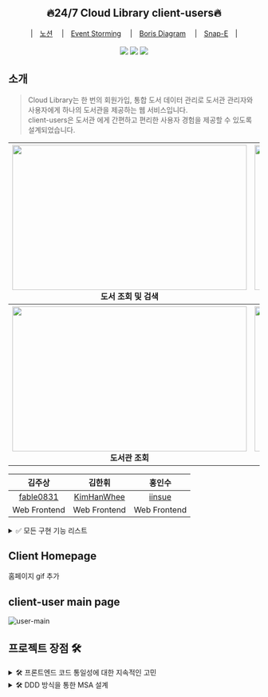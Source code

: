 
<div align="center">
  <h2>🔥24/7 Cloud Library client-users🔥</h2>
  |　<a href="https://www.notion.so/Cloud-Library-b9bb2c8ddbc241f5b4d8c160208cf108">노션</a>　
  |　<a href="https://metroretro.io/board/LB5JSXC2NCBV">Event Storming</a>　
  |　<a href="https://www.marimba.team/board/7ffcfbc5-0bef-4c77-bb9f-a630a6f18ec6">Boris Diagram</a>　
  |　<a href="https://www.figma.com/file/HHNzpgsiaHdkr8lDSwAQo5/Cloud-Library?node-id=0%3A1">Snap-E</a>　|　
  <br>
</div>
<br>
<div align="center">
  <img src="https://img.shields.io/badge/React-17.0.2-61DAFB?logo=React">
  <img src="https://img.shields.io/badge/node-16.15.0-339933?logo=node.js"> 
  <img src="https://img.shields.io/badge/Sass-7.01-009639?logo=Sass"> 
</div>

## 소개

> Cloud Library는 한 번의 회원가입, 통합 도서 데이터 관리로 도서관 관리자와 사용자에게 하나의 도서관을 제공하는 웹 서비스입니다.   
> client-users은 도서관 에게 간편하고 편리한 사용자 경험을 제공할 수 있도록 설계되었습니다.

<div align="center">
<table>
<thead>
  <tr>
    <th>
      <div>
        <img src="https://user-images.githubusercontent.com/93421415/168957531-0e1f74fd-a9d1-41c2-b257-ec1ed09f7dd1.gif" width="470" height="290">
      </div>
      도서 조회 및 검색
    </th>
    <th>
      <div>
        <img src="https://user-images.githubusercontent.com/93421415/168950313-6699f1f7-1b7a-4bce-b607-54b9b392aba5.gif" width="470" height="290">
      </div>
      도서 목록 필터 및 예약
    </th>
  </tr>
</thead>
<tbody>
  <tr>
    <th>
      <div>
        <img src="https://user-images.githubusercontent.com/93421415/168958160-675866c5-a512-460f-9a9b-96596042faf2.gif" width="470" height="290">
      </div>
      도서관 조회
    </th>
    <th>
      <div>
       <img src="https://user-images.githubusercontent.com/93421415/168958160-675866c5-a512-460f-9a9b-96596042faf2.gif" width="470" height="290">
      </div>
       회원 가입
    </th>
  </tr>
</tbody>
</table>

| 김주상 | 김한휘 | 홍인수 |
|:--------:|:--------:|:--------:|
| [fable0831](https://github.com/fable0831) | [KimHanWhee](https://github.com/KimHanWhee) | [iinsue](https://github.com/iinsue) | |
| Web Frontend | Web Frontend | Web Frontend |
  
  </div>

<details>
<summary>✅ 모든 구현 기능 리스트</summary>
<br>
  
**공통 메인 페이지**

- 관리자 / 회원 로그인 가능
- Cloud Library 주요 기능 소개

**회원 메인 페이지**

- 공통 메인 페이지에서 회원 로그인 시 진입 가능

**회원 마이 페이지**

- 회원 정보 수정 가능
 
**도서 검색 페이지**

- 도서 검색 가능
- 목록 필터( 도서관 별 / 카테고리 별) 가능
- 예약 가능
  
**도서관 찾기 페이지**

- 도서관 검색 가능

**대출 기록 페이지**

- 대출 기록 조회 가능
  
**예약 기록 페이지**

- 대출 기록 조회 가능
  
  
</details>

## Client Homepage
홈페이지 gif 추가

## client-user main page
![user-main](https://user-images.githubusercontent.com/93421415/168957185-b9246cdf-a020-46f1-94a3-97883737427c.gif)

## 프로젝트 장점 🛠
<details>
<summary>🛠 프론트엔드 코드 통일성에 대한 지속적인 고민</summary>
<br>

**협업 및 분업**을 원활하게 하기 위해 개발 시 다양한 방법을 고민

- **Git-flow** 전략을 토대로 issue 생성 -> branch 생성 -> PR -> 코드 리뷰 -> Merge 순으로 개발
- **코드 리뷰**는 모든 FE 개발자들이 함께 Discord를 통해 소통
- 매일 **Daily Scrum**을 통해 진행 방식 및 에러 사항 공유 -> Notion을 사용하여 회의 내용 정리
  
</details>

<details>
<summary>🛠 DDD 방식을 통한 MSA 설계</summary>
<br>
  
Domain Driven Design 방식을 통해 MSA 프로젝트 기획.
- client는 **client-admin**과 **client-user**로 인스턴스 분리
- 다양한 **협업 tool**을 사용하여 DDD 단계별로 기획(MetroRetro / Marimba / Figma)
- 전체 개발 기간 중 절반을 오롯히 기획에 투자 => **프로젝트 구조**의 완성도를 높임
  
</details>
